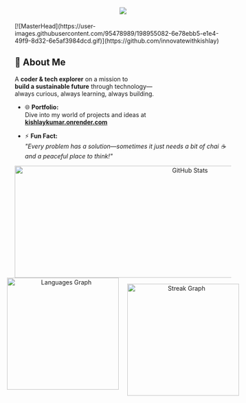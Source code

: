 <h1 align="center">
    <img src="https://readme-typing-svg.herokuapp.com/?font=Righteous&size=35&center=true&vCenter=true&width=500&height=70&duration=5000&lines=Hi+There!+👋;I'm+Kishlay!;Currently+pursuing+B.Tech;" />
</h1>
[![MasterHead](https://user-images.githubusercontent.com/95478989/198955082-6e78ebb5-e1e4-49f9-8d32-6e5af3984dcd.gif)](https://github.com/innovatewithkishlay)

## 🌟 **About Me**

A **coder & tech explorer** on a mission to  
**build a sustainable future** through technology—  
always curious, always learning, always building.

- 🌐 **Portfolio:**  
  Dive into my world of projects and ideas at  
  [**kishlaykumar.onrender.com**](https://kishlaykumar.onrender.com)

- ⚡ **Fun Fact:**  
  *"Every problem has a solution—sometimes it just needs a bit of chai ☕ and a peaceful place to think!"*


<div align="center">
  <img 
    src="https://github-readme-stats.vercel.app/api?username=innovatewithkishlay&show_icons=true&count_private=true&include_all_commits=true&theme=tokyonight&hide_border=true" 
    height="260" 
    width="800"
    alt="GitHub Stats" 
  />
</div>

<!-- SECOND & THIRD STATS IMAGES ON SAME LINE -->
<div align="center" style="display: flex; justify-content: center; gap: 20px;">
  <img 
    src="https://github-readme-stats.vercel.app/api/top-langs/?username=innovatewithkishlay&layout=compact&langs_count=10&theme=tokyonight&hide_border=true&custom_width=400&hide=html,css" 
    height="260" 
    alt="Languages Graph" 
  />

  <img 
    src="https://streak-stats.demolab.com?user=innovatewithkishlay&mode=daily&theme=tokyonight&hide_border=true&border_radius=5" 
    height="260" 
    alt="Streak Graph" 
  />
</div>
 
